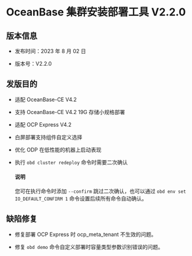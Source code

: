 # OceanBase 集群安装部署工具 V2.2.0

## 版本信息

* 发布时间：2023 年 8 月 02 日

* 版本号：V2.2.0

## 发版目的

* 适配 OceanBase-CE V4.2

* 支持 OceanBase-CE V4.2 19G 存储小规格部署

* 适配 OCP Express V4.2

* 白屏部署支持组件自定义选择

* 优化 ODP 在低性能的机器上启动表现

* 执行 `obd cluster redeploy` 命令时需要二次确认
  
  <main id="notice" type='explain'>
     <h4>说明</h4>
     <p>您可在执行命令时添加 <code>--confirm</code> 跳过二次确认，也可以通过 <code>obd env set IO_DEFAULT_CONFIRM 1</code> 命令设置后续所有命令自动确认。</p>
  </main>

## 缺陷修复

* 修复部署 OCP Express 时 ocp_meta_tenant 不生效的问题。

* 修复 `obd demo` 命令自定义部署时容量类型参数识别错误的问题。
